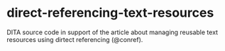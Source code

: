 # direct-referencing-text-resources
DITA source code in support of the article about managing reusable text resources using dirtect referencing (@conref). 
